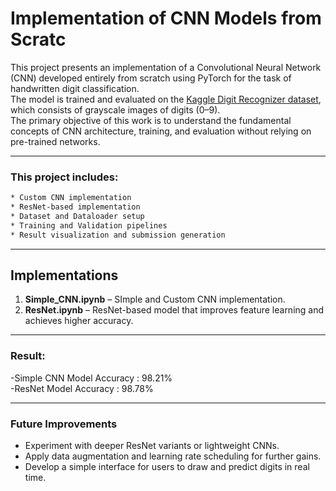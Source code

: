 # Implementation of CNN Models from Scratc

This project presents an implementation of a Convolutional Neural Network (CNN) developed entirely from scratch using PyTorch for the task of handwritten digit classification.  
The model is trained and evaluated on the [Kaggle Digit Recognizer dataset](https://www.kaggle.com/competitions/digit-recognizer), which consists of grayscale images of digits (0–9).  
The primary objective of this work is to understand the fundamental concepts of CNN architecture, training, and evaluation without relying on pre-trained networks.

---

### This project includes:
```bash
* Custom CNN implementation
* ResNet-based implementation
* Dataset and Dataloader setup
* Training and Validation pipelines
* Result visualization and submission generation
```

---

## Implementations
1. **Simple_CNN.ipynb** – SImple and Custom CNN implementation.  
2. **ResNet.ipynb** – ResNet-based model that improves feature learning and achieves higher accuracy.

---

### Result:
-Simple CNN Model Accuracy : 98.21%      
-ResNet Model Accuracy  : 98.78%

---

### Future Improvements
- Experiment with deeper ResNet variants or lightweight CNNs.  
- Apply data augmentation and learning rate scheduling for further gains.  
- Develop a simple interface for users to draw and predict digits in real time.
